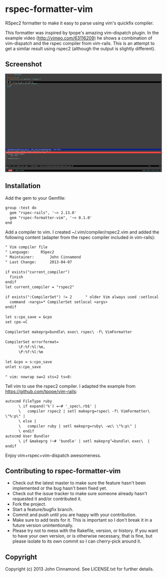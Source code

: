 # rspec-formatter-vim

RSpec2 formatter to make it easy to parse using vim's quickfix compiler.

This formatter was inspired by tpope's amazing vim-dispatch plugin. In the example video (http://vimeo.com/63116209) he shows a combination of vim-dispatch and the rspec compiler from vim-rails. This is an attempt to get a similar result using rspec2 (although the output is slightly different).

## Screenshot

![Screenshot of rspec-formatter-vim in action](screenshot.png)

## Installation

Add the gem to your Gemfile:

    group :test do
      gem "rspec-rails", '~> 2.13.0'
      gem "rspec-formatter-vim", '~> 0.1.0'
    end

Add a compiler to vim. I created ~/.vim/compiler/rspec2.vim and added the following content (adapter from the rspec compiler included in vim-rails):

    " Vim compiler file
    " Language:		RSpec2
    " Maintainer:		John Cinnamond
    " Last Change:		2013-04-07

    if exists("current_compiler")
      finish
    endif
    let current_compiler = "rspec2"

    if exists(":CompilerSet") != 2		" older Vim always used :setlocal
      command -nargs=* CompilerSet setlocal <args>
    endif

    let s:cpo_save = &cpo
    set cpo-=C

    CompilerSet makeprg=bundle\ exec\ rspec\ -f\ VimFormatter

    CompilerSet errorformat=
          \F:%f:%l:%m,
          \P:%f:%l:%m

    let &cpo = s:cpo_save
    unlet s:cpo_save

    " vim: nowrap sw=2 sts=2 ts=8:

Tell vim to use the rspec2 compiler. I adapted the example from https://github.com/tpope/vim-rails:

    autocmd FileType ruby
          \ if expand('%') =~# '_spec\.rb$' |
          \   compiler rspec2 | setl makeprg=rspec\ -f\ VimFormatter\ \"%:p\" |
          \ else |
          \   compiler ruby | setl makeprg=ruby\ -wc\ \"%:p\" |
          \ endif
    autocmd User Bundler
          \ if &makeprg !~# 'bundle' | setl makeprg^=bundle\ exec\  | endif

Enjoy vim+rspec+vim-dispatch awesomeness.

## Contributing to rspec-formatter-vim
 
* Check out the latest master to make sure the feature hasn't been implemented or the bug hasn't been fixed yet.
* Check out the issue tracker to make sure someone already hasn't requested it and/or contributed it.
* Fork the project.
* Start a feature/bugfix branch.
* Commit and push until you are happy with your contribution.
* Make sure to add tests for it. This is important so I don't break it in a future version unintentionally.
* Please try not to mess with the Rakefile, version, or history. If you want to have your own version, or is otherwise necessary, that is fine, but please isolate to its own commit so I can cherry-pick around it.

## Copyright

Copyright (c) 2013 John Cinnamond. See LICENSE.txt for further details.

